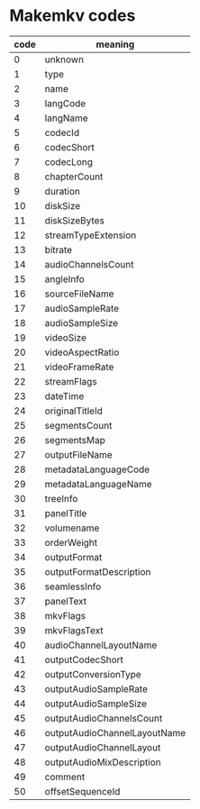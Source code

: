 # Makemkv codes

| code | meaning                      |
| ---- | ---------------------------- |
| 0    | unknown                      |
| 1    | type                         |
| 2    | name                         |
| 3    | langCode                     |
| 4    | langName                     |
| 5    | codecId                      |
| 6    | codecShort                   |
| 7    | codecLong                    |
| 8    | chapterCount                 |
| 9    | duration                     |
| 10   | diskSize                     |
| 11   | diskSizeBytes                |
| 12   | streamTypeExtension          |
| 13   | bitrate                      |
| 14   | audioChannelsCount           |
| 15   | angleInfo                    |
| 16   | sourceFileName               |
| 17   | audioSampleRate              |
| 18   | audioSampleSize              |
| 19   | videoSize                    |
| 20   | videoAspectRatio             |
| 21   | videoFrameRate               |
| 22   | streamFlags                  |
| 23   | dateTime                     |
| 24   | originalTitleId              |
| 25   | segmentsCount                |
| 26   | segmentsMap                  |
| 27   | outputFileName               |
| 28   | metadataLanguageCode         |
| 29   | metadataLanguageName         |
| 30   | treeInfo                     |
| 31   | panelTitle                   |
| 32   | volumename                   |
| 33   | orderWeight                  |
| 34   | outputFormat                 |
| 35   | outputFormatDescription      |
| 36   | seamlessInfo                 |
| 37   | panelText                    |
| 38   | mkvFlags                     |
| 39   | mkvFlagsText                 |
| 40   | audioChannelLayoutName       |
| 41   | outputCodecShort             |
| 42   | outputConversionType         |
| 43   | outputAudioSampleRate        |
| 44   | outputAudioSampleSize        |
| 45   | outputAudioChannelsCount     |
| 46   | outputAudioChannelLayoutName |
| 47   | outputAudioChannelLayout     |
| 48   | outputAudioMixDescription    |
| 49   | comment                      |
| 50   | offsetSequenceId             |
